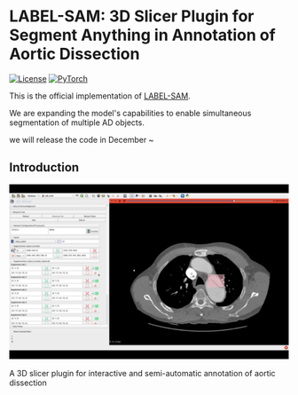 # LABEL-SAM: 3D Slicer Plugin for Segment Anything in Annotation of Aortic Dissection

[![License](https://img.shields.io/badge/License-Apache_2.0-blue.svg)](https://opensource.org/licenses/Apache-2.0) 
<a href="https://pytorch.org/get-started/locally/"><img alt="PyTorch" src="https://img.shields.io/badge/PyTorch-ee4c2c?logo=pytorch&logoColor=white"></a>

This is the official implementation of [LABEL-SAM]().

We are expanding the model's capabilities to enable simultaneous segmentation of multiple AD objects. 

we will release the code in December ~

## Introduction

![](/figs/interface.png)

A 3D slicer plugin for interactive and semi-automatic annotation of aortic dissection
